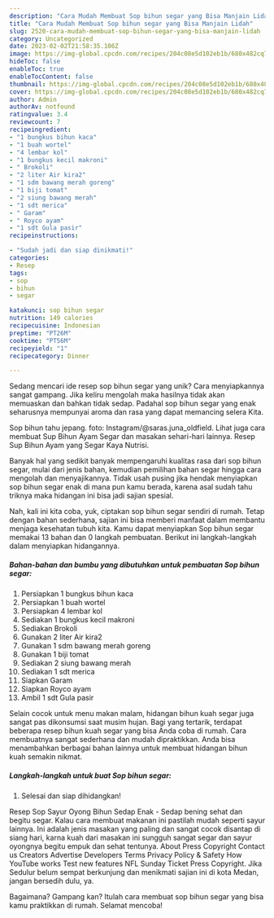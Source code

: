 ```yaml
---
description: "Cara Mudah Membuat Sop bihun segar yang Bisa Manjain Lidah"
title: "Cara Mudah Membuat Sop bihun segar yang Bisa Manjain Lidah"
slug: 2520-cara-mudah-membuat-sop-bihun-segar-yang-bisa-manjain-lidah
category: Uncategorized
date: 2023-02-02T21:58:35.106Z
image: https://img-global.cpcdn.com/recipes/204c08e5d102eb1b/680x482cq70/sop-bihun-segar-foto-resep-utama.jpg
hideToc: false
enableToc: true
enableTocContent: false
thumbnail: https://img-global.cpcdn.com/recipes/204c08e5d102eb1b/680x482cq70/sop-bihun-segar-foto-resep-utama.jpg
cover: https://img-global.cpcdn.com/recipes/204c08e5d102eb1b/680x482cq70/sop-bihun-segar-foto-resep-utama.jpg
author: Admin
authorAv: notfound
ratingvalue: 3.4
reviewcount: 7
recipeingredient:
- "1 bungkus bihun kaca"
- "1 buah wortel"
- "4 lembar kol"
- "1 bungkus kecil makroni"
- " Brokoli"
- "2 liter Air kira2"
- "1 sdm bawang merah goreng"
- "1 biji tomat"
- "2 siung bawang merah"
- "1 sdt merica"
- " Garam"
- " Royco ayam"
- "1 sdt Gula pasir"
recipeinstructions:

- "Sudah jadi dan siap dinikmati!"
categories:
- Resep
tags:
- sop
- bihun
- segar

katakunci: sop bihun segar 
nutrition: 149 calories
recipecuisine: Indonesian
preptime: "PT26M"
cooktime: "PT56M"
recipeyield: "1"
recipecategory: Dinner

---
```





Sedang mencari ide resep sop bihun segar yang unik? Cara menyiapkannya sangat gampang. Jika keliru mengolah maka hasilnya tidak akan memuaskan dan bahkan tidak sedap. Padahal sop bihun segar yang enak seharusnya mempunyai aroma dan rasa yang dapat memancing selera Kita.





Sop bihun tahu jepang. foto: Instagram/@saras.juna_oldfield. Lihat juga cara membuat Sup Bihun Ayam Segar dan masakan sehari-hari lainnya. Resep Sup Bihun Ayam yang Segar Kaya Nutrisi.

Banyak hal yang sedikit banyak mempengaruhi kualitas rasa dari sop bihun segar, mulai dari jenis bahan, kemudian pemilihan bahan segar hingga cara mengolah dan menyajikannya. Tidak usah pusing jika hendak menyiapkan sop bihun segar enak di mana pun kamu berada, karena asal sudah tahu triknya maka hidangan ini bisa jadi sajian spesial.






Nah, kali ini kita coba, yuk, ciptakan sop bihun segar sendiri di rumah. Tetap dengan bahan sederhana, sajian ini bisa memberi manfaat dalam membantu menjaga kesehatan tubuh kita. Kamu dapat menyiapkan Sop bihun segar memakai 13 bahan dan 0 langkah pembuatan. Berikut ini langkah-langkah dalam menyiapkan hidangannya.

<!--inarticleads1-->

##### Bahan-bahan dan bumbu yang dibutuhkan untuk pembuatan Sop bihun segar:

1. Persiapkan 1 bungkus bihun kaca
1. Persiapkan 1 buah wortel
1. Persiapkan 4 lembar kol
1. Sediakan 1 bungkus kecil makroni
1. Sediakan  Brokoli
1. Gunakan 2 liter Air kira2
1. Gunakan 1 sdm bawang merah goreng
1. Gunakan 1 biji tomat
1. Sediakan 2 siung bawang merah
1. Sediakan 1 sdt merica
1. Siapkan  Garam
1. Siapkan  Royco ayam
1. Ambil 1 sdt Gula pasir


Selain cocok untuk menu makan malam, hidangan bihun kuah segar juga sangat pas dikonsumsi saat musim hujan. Bagi yang tertarik, terdapat beberapa resep bihun kuah segar yang bisa Anda coba di rumah. Cara membuatnya sangat sederhana dan mudah dipraktikkan. Anda bisa menambahkan berbagai bahan lainnya untuk membuat hidangan bihun kuah semakin nikmat. 

<!--inarticleads2-->

##### Langkah-langkah untuk buat Sop bihun segar:


1. Selesai dan siap dihidangkan!

Resep Sop Sayur Oyong Bihun Sedap Enak - Sedap bening sehat dan begitu segar. Kalau cara membuat makanan ini pastilah mudah seperti sayur lainnya. Ini adalah jenis masakan yang paling dan sangat cocok disantap di siang hari, karna kuah dari masakan ini sungguh sangat segar dan sayur oyongnya begitu empuk dan sehat tentunya. About Press Copyright Contact us Creators Advertise Developers Terms Privacy Policy &amp; Safety How YouTube works Test new features NFL Sunday Ticket Press Copyright. Jika Sedulur belum sempat berkunjung dan menikmati sajian ini di kota Medan, jangan bersedih dulu, ya. 

Bagaimana? Gampang kan? Itulah cara membuat sop bihun segar yang bisa kamu praktikkan di rumah. Selamat mencoba!
